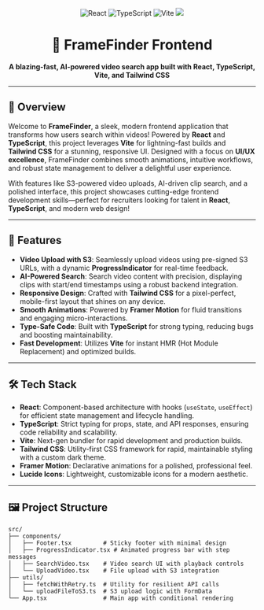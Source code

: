 <p align="center">
  <img src="https://img.shields.io/badge/React-18.2.0-61DAFB?logo=react" alt="React" />
  <img src="https://img.shields.io/badge/TypeScript-4.9.5-3178C6?logo=typescript" alt="TypeScript" />
  <img src="https://img.shields.io/badge/Vite-5.0.0-646CFF?logo=vite" alt="Vite" />
  <img src="https://img.shields.io/badge/TailwindCSS-3.4.1-38B2AC  alt="Tailwind CSS" />
</p>

<h1 align="center">🚀 FrameFinder Frontend</h1>
<p align="center"><strong>A blazing-fast, AI-powered video search app built with React, TypeScript, Vite, and Tailwind CSS</strong></p>

---

## 🌟 Overview

Welcome to **FrameFinder**, a sleek, modern frontend application that transforms how users search within videos! Powered by **React** and **TypeScript**, this project leverages **Vite** for lightning-fast builds and **Tailwind CSS** for a stunning, responsive UI. Designed with a focus on **UI/UX excellence**, FrameFinder combines smooth animations, intuitive workflows, and robust state management to deliver a delightful user experience.

With features like S3-powered video uploads, AI-driven clip search, and a polished interface, this project showcases cutting-edge frontend development skills—perfect for recruiters looking for talent in **React**, **TypeScript**, and modern web design!

---

## 🎨 Features

- **Video Upload with S3**: Seamlessly upload videos using pre-signed S3 URLs, with a dynamic **ProgressIndicator** for real-time feedback.
- **AI-Powered Search**: Search video content with precision, displaying clips with start/end timestamps using a robust backend integration.
- **Responsive Design**: Crafted with **Tailwind CSS** for a pixel-perfect, mobile-first layout that shines on any device.
- **Smooth Animations**: Powered by **Framer Motion** for fluid transitions and engaging micro-interactions.
- **Type-Safe Code**: Built with **TypeScript** for strong typing, reducing bugs and boosting maintainability.
- **Fast Development**: Utilizes **Vite** for instant HMR (Hot Module Replacement) and optimized builds.

---

## 🛠️ Tech Stack

- **React**: Component-based architecture with hooks (`useState`, `useEffect`) for efficient state management and lifecycle handling.
- **TypeScript**: Strict typing for props, state, and API responses, ensuring code reliability and scalability.
- **Vite**: Next-gen bundler for rapid development and production builds.
- **Tailwind CSS**: Utility-first CSS framework for rapid, maintainable styling with a custom dark theme.
- **Framer Motion**: Declarative animations for a polished, professional feel.
- **Lucide Icons**: Lightweight, customizable icons for a modern aesthetic.

---

## 🖼️ Project Structure

```plaintext
src/
├── components/
│   ├── Footer.tsx         # Sticky footer with minimal design
│   ├── ProgressIndicator.tsx # Animated progress bar with step messages
│   ├── SearchVideo.tsx    # Video search UI with playback controls
│   └── UploadVideo.tsx    # File upload with S3 integration
├── utils/
│   ├── fetchWithRetry.ts  # Utility for resilient API calls
│   └── uploadFileToS3.ts  # S3 upload logic with FormData
└── App.tsx                # Main app with conditional rendering
```
